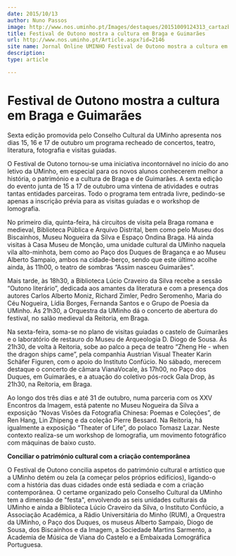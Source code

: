 ```yaml
---
date: 2015/10/13
author: Nuno Passos
image: http://www.nos.uminho.pt/Images/destaques/20151009124313_cartazbaixa.jpg
title: Festival de Outono mostra a cultura em Braga e Guimarães
url: http://www.nos.uminho.pt/Article.aspx?id=2146
site name: Jornal Online UMINHO Festival de Outono mostra a cultura em Braga e Guimarães
description: 
type: article

---
```

# Festival de Outono mostra a cultura em Braga e Guimarães




Sexta edição promovida pelo Conselho Cultural da UMinho apresenta nos dias 15, 16 e 17 de outubro um programa recheado de concertos, teatro, literatura, fotografia e visitas guiadas.

O Festival de Outono tornou-se uma iniciativa incontornável no início do ano letivo da UMinho, em especial para os novos alunos conhecerem melhor a história, o património e a cultura de Braga e de Guimarães. A sexta edição do evento junta de 15 a 17 de outubro uma vintena de atividades e outras tantas entidades parceiras. Todo o programa tem entrada livre, pedindo-se apenas a inscrição prévia para as visitas guiadas e o workshop de lomografia.

No primeiro dia, quinta-feira, há circuitos de visita pela Braga romana e medieval, Biblioteca Pública e Arquivo Distrital, bem como pelo Museu dos Biscainhos, Museu Nogueira da Silva e Espaço Ondina Braga. Há ainda visitas à Casa Museu de Monção, uma unidade cultural da UMinho naquela vila alto-minhota, bem como ao Paço dos Duques de Bragança e ao Museu Alberto Sampaio, ambos na cidade-berço, sendo que este último acolhe ainda, às 11h00, o teatro de sombras “Assim nasceu Guimarães”.

Mais tarde, às 18h30, a Biblioteca Lúcio Craveiro da Silva recebe a sessão “Outono literário”, dedicada aos amantes da literatura e com a presença dos autores Carlos Alberto Moniz, Richard Zimler, Pedro Seromenho, Maria do Céu Nogueira, Lídia Borges, Fernanda Santos e o Grupo de Poesia da UMinho. Às 21h30, a Orquestra da UMinho dá o concerto de abertura do festival, no salão medieval da Reitoria, em Braga.

Na sexta-feira, soma-se no plano de visitas guiadas o castelo de Guimarães e o laboratório de restauro do Museu de Arqueologia D. Diogo de Sousa. Às 21h30, de volta à Reitoria, sobe ao palco a peça de teatro “Zheng He - when the dragon ships came”, pela companhia Austrian Visual Theater Karin Schäfer Figuren, com o apoio do Instituto Confúcio. No sábado, merecem destaque o concerto de câmara VianaVocale, às 17h00, no Paço dos Duques, em Guimarães, e a atuação do coletivo pós-rock Gala Drop, às 21h30, na Reitoria, em Braga.

Ao longo dos três dias e até 31 de outubro, numa parceria com os XXV Encontros da Imagem, está patente no Museu Nogueira da Silva a exposição “Novas Visões da Fotografia Chinesa: Poemas e Coleções”, de Ren Hang, Lin Zhipeng e da coleção Pierre Bessard. Na Reitoria, há igualmente a exposição “Theater of Life”, do polaco Tomasz Lazar. Neste contexto realiza-se um workshop de lomografia, um movimento fotográfico com máquinas de baixo custo.



**Conciliar o património cultural com a criação contemporânea** 

O Festival de Outono concilia aspetos do património cultural e artístico que a UMinho detém ou zela (a começar pelos próprios edifícios), ligando-o com a história das duas cidades onde está sediada e com a criação contemporânea. O certame organizado pelo Conselho Cultural da UMinho tem a dimensão de "festa", envolvendo as seis unidades culturais da UMinho e ainda a Biblioteca Lúcio Craveiro da Silva, o Instituto Confúcio, a Associação Académica, a Rádio Universitária do Minho (RUM), a Orquestra da UMinho, o Paço dos Duques, os museus Alberto Sampaio, Diogo de Sousa, dos Biscainhos e da Imagem, a Sociedade Martins Sarmento, a Academia de Música de Viana do Castelo e a Embaixada Lomográfica Portuguesa.
